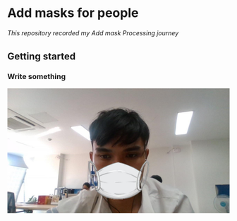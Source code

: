 
# Add masks for people 
###### This repository recorded my Add mask Processing journey
## Getting started

### Write something

<img src="result/quocasti.jpg">